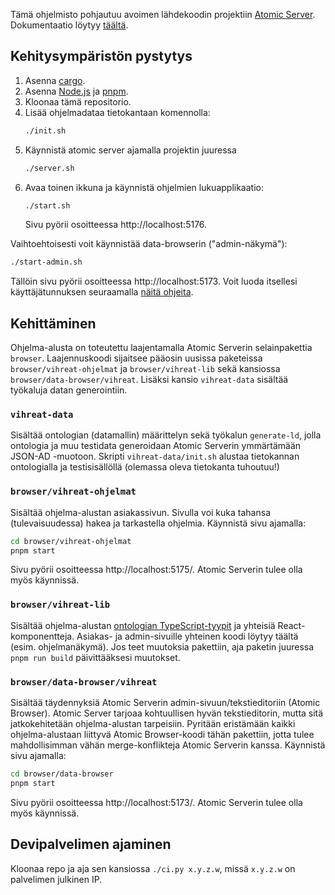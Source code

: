 Tämä ohjelmisto pohjautuu avoimen lähdekoodin projektiin [Atomic Server](https://atomicserver.eu/). Dokumentaatio löytyy [täältä](https://docs.atomicdata.dev).

## Kehitysympäristön pystytys

1. Asenna [cargo](https://doc.rust-lang.org/cargo/getting-started/installation.html).
2. Asenna [Node.js](https://nodejs.org/en/download/package-manager) ja [pnpm](https://pnpm.io/installation).
3. Kloonaa tämä repositorio.
4. Lisää ohjelmadataa tietokantaan komennolla:
   ```sh
   ./init.sh
   ```
5. Käynnistä atomic server ajamalla projektin juuressa
   ```sh
   ./server.sh
   ```
6. Avaa toinen ikkuna ja käynnistä ohjelmien lukuapplikaatio:
   ```sh
   ./start.sh
   ```
   Sivu pyörii osoitteessa http://localhost:5176.

Vaihtoehtoisesti voit käynnistää data-browserin ("admin-näkymä"):
```sh
./start-admin.sh
```
Tällöin sivu pyörii osoitteessa http://localhost:5173.
Voit luoda itsellesi käyttäjätunnuksen seuraamalla [näitä ohjeita](https://docs.atomicdata.dev/atomicserver/gui).

## Kehittäminen

Ohjelma-alusta on toteutettu laajentamalla Atomic Serverin selainpakettia `browser`.  Laajennuskoodi sijaitsee pääosin uusissa paketeissa `browser/vihreat-ohjelmat` ja `browser/vihreat-lib` sekä kansiossa `browser/data-browser/vihreat`.  Lisäksi kansio `vihreat-data` sisältää työkaluja datan generointiin.

### `vihreat-data`

Sisältää ontologian (datamallin) määrittelyn sekä työkalun `generate-ld`, jolla ontologia ja muu testidata generoidaan Atomic Serverin ymmärtämään JSON-AD -muotoon. Skripti `vihreat-data/init.sh` alustaa tietokannan ontologialla ja testisisällöllä (olemassa oleva tietokanta tuhoutuu!)

### `browser/vihreat-ohjelmat`

Sisältää ohjelma-alustan asiakassivun. Sivulla voi kuka tahansa (tulevaisuudessa) hakea ja tarkastella ohjelmia. Käynnistä sivu ajamalla:

```sh
cd browser/vihreat-ohjelmat
pnpm start
```

Sivu pyörii osoitteessa http://localhost:5175/. Atomic Serverin tulee olla myös käynnissä.

### `browser/vihreat-lib`

Sisältää ohjelma-alustan [ontologian TypeScript-tyypit](https://docs.atomicdata.dev/js-cli) ja yhteisiä React-komponentteja. Asiakas- ja admin-sivuille yhteinen koodi löytyy täältä (esim. ohjelmanäkymä). Jos teet muutoksia pakettiin, aja paketin juuressa `pnpm run build` päivittääksesi muutokset.

### `browser/data-browser/vihreat`

Sisältää täydennyksiä Atomic Serverin admin-sivuun/tekstieditoriin (Atomic Browser). Atomic Server tarjoaa kohtuullisen hyvän tekstieditorin,
mutta sitä jatkokehitetään ohjelma-alustan tarpeisiin. Pyritään eristämään kaikki ohjelma-alustaan liittyvä Atomic Browser-koodi tähän pakettiin, jotta tulee mahdollisimman vähän merge-konflikteja Atomic Serverin kanssa. Käynnistä sivu ajamalla:

```sh
cd browser/data-browser
pnpm start
```

Sivu pyörii osoitteessa http://localhost:5173/. Atomic Serverin tulee olla myös käynnissä.

## Devipalvelimen ajaminen

Kloonaa repo ja aja sen kansiossa `./ci.py x.y.z.w`, missä `x.y.z.w` on palvelimen julkinen IP.